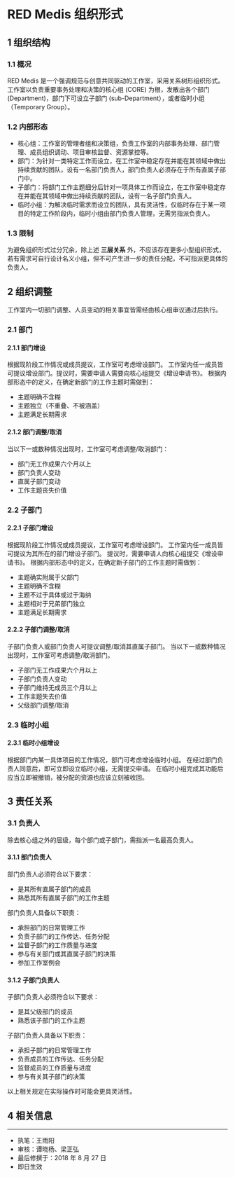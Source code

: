# RED Medis 组织形式

## 1 组织结构
### 1.1 概况
RED Medis 是一个强调规范与创意共同驱动的工作室，采用关系树形组织形式。工作室以负责重要事务处理和决策的核心组 (CORE) 为根，发散出各个部门 (Department)，部门下可设立子部门 (sub-Department），或者临时小组（Temporary Group）。
### 1.2 内部形态
* 核心组：工作室的管理者组和决策组，负责工作室的内部事务处理、部门管理、成员组织调动、项目审核监督、资源掌控等。
* 部门：为针对一类特定工作而设立，在工作室中稳定存在并能在其领域中做出持续贡献的团队，设有一名部门负责人，部门负责人必须存在于所有直属子部门中。
* 子部门：将部门工作主题细分后针对一项具体工作而设立，在工作室中稳定存在并能在其领域中做出持续贡献的团队，设有一名子部门负责人。
* 临时小组：为解决临时需求而设立的团队，具有灵活性，仅临时存在于某一项目的特定工作阶段内，临时小组由部门负责人管理，无需另指派负责人。
### 1.3 限制
为避免组织形式过分冗余，除上述 **三层关系** 外，不应该存在更多小型组织形式，若有需求可自行设计名义小组，但不可产生进一步的责任分配，不可指派更具体的负责人。

## 2 组织调整
工作室内一切部门调整、人员变动的相关事宜皆需经由核心组审议通过后执行。
### 2.1 部门
#### 2.1.1 部门增设
根据现阶段工作情况或成员提议，工作室可考虑增设部门。
工作室内任一成员皆可提议增设部门。提议时，需要申请人需要向核心组提交《增设申请书》。
根据内部形态中的定义，在确定新部门的工作主题时需做到：

* 主题明确不含糊
* 主题独立（不重叠、不被涵盖）
* 主题满足长期需求

#### 2.1.2 部门调整/取消
当以下一或数种情况出现时，工作室可考虑调整/取消部门：

* 部门无工作成果六个月以上
* 部门负责人变动
* 直属子部门变动
* 工作主题丧失价值

### 2.2 子部门
#### 2.2.1 子部门增设
根据现阶段工作情况或成员提议，工作室可考虑增设部门。
工作室内任一成员皆可提议为其所在的部门增设子部门。
提议时，需要申请人向核心组提交《增设申请书》。
根据内部形态中的定义，在确定新子部门的工作主题时需做到：

* 主题确实附属于父部门
* 主题明确不含糊
* 主题不过于具体或过于海纳
* 主题相对于兄弟部门独立
* 主题满足长期需求

#### 2.2.2 子部门调整/取消
子部门负责人或部门负责人可提议调整/取消其直属子部门。
当以下一或数种情况出现时，工作室可考虑调整/取消部门。

- 子部门无工作成果六个月以上
- 子部门负责人变动
- 子部门维持无成员三个月以上
- 工作主题失去价值
- 父级部门调整/取消

### 2.3 临时小组
#### 2.3.1 临时小组增设
根据部门内某一具体项目的工作情况，部门可考虑增设临时小组。
在经过部门负责人同意后，即可立即设立临时小组，无需提交申请。
在临时小组完成其功能后应当立即被撤销，被分配的资源也应该立刻被收回。

## 3 责任关系
### 3.1 负责人
除去核心组之外的层级，每个部门或子部门，需指派一名最高负责人。

#### 3.1.1 部门负责人
部门负责人必须符合以下要求：
- 是其所有直属子部门的成员
- 熟悉其所有直属子部门的工作主题

部门负责人具备以下职责：
- 承担部门的日常管理工作
- 负责子部门的工作传达、任务分配
- 监督子部门的工作质量与进度
- 参与有关部门或其直属子部门的决策
- 参加工作室例会

#### 3.1.2 子部门负责人
子部门负责人必须符合以下要求：
- 是其父级部门的成员
- 熟悉该子部门的工作主题

子部门负责人具备以下职责：
- 承担子部门的日常管理工作
- 负责成员的工作传达、任务分配
- 监督成员的工作质量与进度
- 参与有关其子部门的决策

以上相关规定在实际操作时可能会更具灵活性。

## 4 相关信息
- - - -
- 执笔：王雨阳
- 审核：谭晓杨、梁正弘
- 最后修撰于：2018 年 8 月 27 日
- 即日生效
